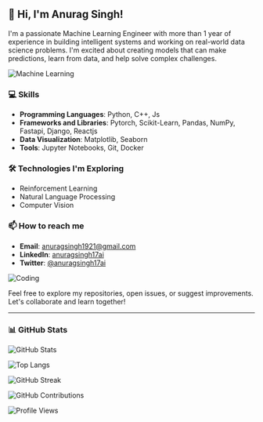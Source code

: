 ## 👋 Hi, I'm Anurag Singh!

I'm a passionate Machine Learning Engineer with more than 1 year of experience in building intelligent systems and working on real-world data science problems. I'm excited about creating models that can make predictions, learn from data, and help solve complex challenges.

![Machine Learning](https://media.giphy.com/media/f6hnhHkks8bk4jwjh3/giphy.gif)


### 💻 Skills
- **Programming Languages**: Python, C++, Js
- **Frameworks and Libraries**: Pytorch, Scikit-Learn, Pandas, NumPy, Fastapi, Django, Reactjs
- **Data Visualization**: Matplotlib, Seaborn
- **Tools**: Jupyter Notebooks, Git, Docker

<!--
### 🌟 Projects
Here are a few highlights of my projects:
1. **Project Name**: Brief description of what the project does, what technologies were used, and your role.
   - ![Project Image](https://your-image-url.com)
2. **Project Name**: Brief description of what the project does, what technologies were used, and your role.
   - ![Project Image](https://your-image-url.com)
3. **Project Name**: Brief description of what the project does, what technologies were used, and your role.
   - ![Project Image](https://your-image-url.com)

   -->

### 🛠️ Technologies I'm Exploring
- Reinforcement Learning
- Natural Language Processing
- Computer Vision

### 📫 How to reach me
- **Email**: [anuragsingh1921@gmail.com](mailto:anuragsingh1921@gmail.com)
- **LinkedIn**: [anuragsingh17ai](https://x.com/anuragsingh17ai)
- **Twitter**: [@anuragsingh17ai](https://www.linkedin.com/in/anuragsinghshahi/)

![Coding](https://media.giphy.com/media/L8K62iTDkzGX6/giphy.gif)

Feel free to explore my repositories, open issues, or suggest improvements. Let's collaborate and learn together!

---

### 📊 GitHub Stats
![GitHub Stats](https://github-readme-stats.vercel.app/api?username=anuragsingh17ai&show_icons=true&theme=radical)   

![Top Langs](https://github-readme-stats.vercel.app/api/top-langs/?username=anuragsingh17ai&layout=compact&theme=radical)

![GitHub Streak](https://github-readme-streak-stats.herokuapp.com/?user=anuragsingh17ai&theme=radical)

![GitHub Contributions](https://activity-graph.herokuapp.com/graph?username=anuragsingh17ai&theme=radical)

![Profile Views](https://komarev.com/ghpvc/?username=anuragsingh17ai&color=blueviolet)

